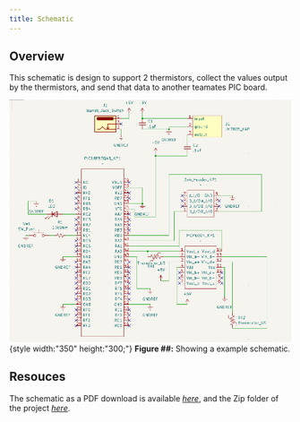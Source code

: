 ```yaml
---
title: Schematic
---
```


## Overview

This schematic is design to support 2 thermistors, collect the values output by the thermistors, and send that data to another teamates PIC board.

![schematic](Schematic_pic.png){style width:"350" height:"300;"}
**Figure ##:** Showing a example schematic.

## Resouces

The schematic as a PDF download is available [*here*](Project_Schematic_Design.pdf), and the Zip folder of the project [*here*](Project_Schematic_Design.zip).
